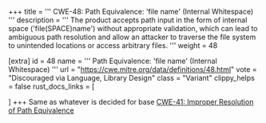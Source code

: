 +++
title = '''
CWE-48: Path Equivalence: 'file name' (Internal Whitespace)
'''
description	= '''
The product accepts path input in the form of internal space ('file(SPACE)name') without appropriate validation, which can lead to ambiguous path resolution and allow an attacker to traverse the file system to unintended locations or access arbitrary files.
'''
weight = 48

[extra]
id = 48
name = '''
Path Equivalence: 'file name' (Internal Whitespace)
'''
url = "https://cwe.mitre.org/data/definitions/48.html"
vote = "Discouraged via Language, Library Design"
class = "Variant"
clippy_helps = false
rust_docs_links = [

]
+++
Same as whatever is decided for base [CWE-41: Improper Resolution of Path Equivalence](rust-are-we-secure-yet/cwes/cwe-41)
